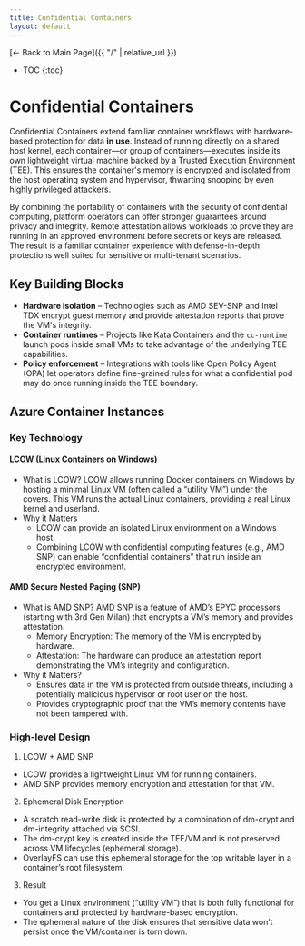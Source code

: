 ```yaml
---
title: Confidential Containers
layout: default
---
```


[← Back to Main Page]({{ "/" | relative_url }})

* TOC
{:toc}


# Confidential Containers

Confidential Containers extend familiar container workflows with hardware-based
protection for data **in use**. Instead of running directly on a shared host
kernel, each container—or group of containers—executes inside its own
lightweight virtual machine backed by a Trusted Execution Environment (TEE).
This ensures the container's memory is encrypted and isolated from the host
operating system and hypervisor, thwarting snooping by even highly privileged
attackers.

By combining the portability of containers with the security of confidential
computing, platform operators can offer stronger guarantees around privacy and
integrity. Remote attestation allows workloads to prove they are running in an
approved environment before secrets or keys are released. The result is a
familiar container experience with defense-in-depth protections well suited for
sensitive or multi-tenant scenarios.

## Key Building Blocks

* **Hardware isolation** – Technologies such as AMD SEV-SNP and Intel TDX
  encrypt guest memory and provide attestation reports that prove the VM's
  integrity.
* **Container runtimes** – Projects like Kata Containers and the `cc-runtime`
  launch pods inside small VMs to take advantage of the underlying TEE
  capabilities.
* **Policy enforcement** – Integrations with tools like Open Policy Agent (OPA)
  let operators define fine-grained rules for what a confidential pod may do
  once running inside the TEE boundary.

## Azure Container Instances
### Key Technology
#### LCOW (Linux Containers on Windows)
* What is LCOW? LCOW allows running Docker containers on Windows by hosting a minimal Linux VM (often called a “utility VM”) under the covers. This VM runs the actual Linux containers, providing a real Linux kernel and userland.
* Why it Matters
  * LCOW can provide an isolated Linux environment on a Windows host.
  * Combining LCOW with confidential computing features (e.g., AMD SNP) can enable “confidential containers” that run inside an encrypted environment.

#### AMD Secure Nested Paging (SNP)
* What is AMD SNP? AMD SNP is a feature of AMD’s EPYC processors (starting with 3rd Gen Milan) that encrypts a VM’s memory and provides attestation.
  * Memory Encryption: The memory of the VM is encrypted by hardware.
  * Attestation: The hardware can produce an attestation report demonstrating the VM’s integrity and configuration.
* Why it Matters? 
  * Ensures data in the VM is protected from outside threats, including a potentially malicious hypervisor or root user on the host.
  * Provides cryptographic proof that the VM’s memory contents have not been tampered with.

### High-level Design
1. LCOW + AMD SNP
  * LCOW provides a lightweight Linux VM for running containers.
  * AMD SNP provides memory encryption and attestation for that VM.
2. Ephemeral Disk Encryption
  * A scratch read-write disk is protected by a combination of dm-crypt and dm-integrity attached via SCSI.
  * The dm-crypt key is created inside the TEE/VM and is not preserved across VM lifecycles (ephemeral storage).
  * OverlayFS can use this ephemeral storage for the top writable layer in a container’s root filesystem.
3. Result
  * You get a Linux environment (“utility VM”) that is both fully functional for containers and protected by hardware-based encryption.
  * The ephemeral nature of the disk ensures that sensitive data won’t persist once the VM/container is torn down.

<script src="{{ '/assets/js/dark-mode.js' | relative_url }}"></script>
